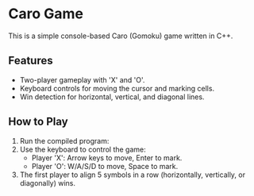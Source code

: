 # Caro Game

This is a simple console-based Caro (Gomoku) game written in C++.

## Features
- Two-player gameplay with 'X' and 'O'.
- Keyboard controls for moving the cursor and marking cells.
- Win detection for horizontal, vertical, and diagonal lines.

## How to Play
1. Run the compiled program:
2. Use the keyboard to control the game:
   - Player 'X': Arrow keys to move, Enter to mark.
   - Player 'O': W/A/S/D to move, Space to mark.
3. The first player to align 5 symbols in a row (horizontally, vertically, or diagonally) wins.
